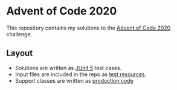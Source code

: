# Advent of Code 2020

This repository contains my solutions to the [Advent of Code 2020](https://adventofcode.com/2020) challenge.

## Layout

- Solutions are written as [JUnit 5](https://junit.org/junit5/) test cases.
- Input files are included in the repo as [test resources](src/test/resources).
- Support classes are written as [production code](src/main/java/adventofcode)